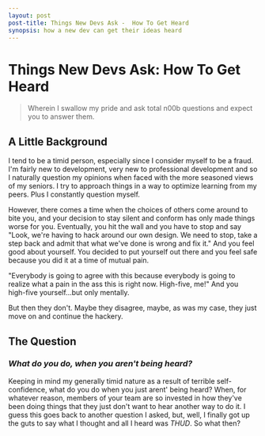 ```yaml
---
layout: post
post-title: Things New Devs Ask -  How To Get Heard
synopsis: how a new dev can get their ideas heard
---      
```

        
# Things New Devs Ask: How To Get Heard          
>Wherein I swallow my pride and ask total n00b questions and expect you to answer them.

## A Little Background

I tend to be a timid person, especially since I consider myself to be a fraud. I'm fairly new to development, very new to professional development and so I naturally question my opinions when faced with the more seasoned views of my seniors. I try to approach things in a way to optimize learning from my peers. Plus I constantly question myself.

However, there comes a time when the choices of others come around to bite you, and your decision to stay silent and conform has only made things worse for you. Eventually, you hit the wall and you have to stop and say "Look, we're having to hack around our own design. We need to stop, take a step back and admit that what we've done is wrong and fix it." And you feel good about yourself. You decided to put yourself out there and you feel safe because you did it at a time of mutual pain.

"Everybody is going to agree with this because everybody is going to realize what a pain in the ass this is right now. High-five, me!" And you high-five yourself...but only mentally.

But then they don't. Maybe they disagree, maybe, as was my case, they just move on and continue the hackery.

## The Question

### _What do you do, when you aren't being heard?_

Keeping in mind my generally timid nature as a result of terrible self-confidence, what do you do when you just arent' being heard? When, for whatever reason, members of your team are so invested in how they've been doing things that they just don't want to hear another way to do it. I guess this goes back to another question I asked, but, well, I finally got up the guts to say what I thought and all I heard was *THUD*. So what then?
